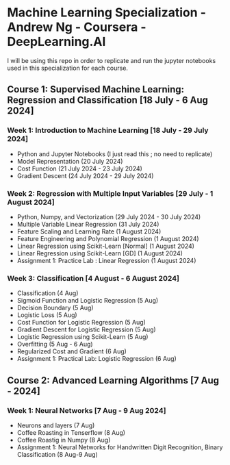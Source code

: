 # Machine Learning Specialization - Andrew Ng - Coursera - DeepLearning.AI

I will be using this repo in order to replicate and run the jupyter notebooks used in this specialization for each course.

## Course 1: Supervised Machine Learning: Regression and Classification [18 July - 6 Aug 2024]
### Week 1: Introduction to Machine Learning [18 July - 29 July 2024]
- Python and Jupyter Notebooks (I just read this ; no need to replicate)
- Model Representation (20 July 2024)
- Cost Function (21 July 2024 - 23 July 2024)
- Gradient Descent (24 July 2024 - 29 July 2024)

### Week 2: Regression with Multiple Input Variables [29 July - 1 August 2024]
- Python, Numpy, and Vectorization (29 July 2024 - 30 July 2024)
- Multiple Variable Linear Regression (31 July 2024)
- Feature Scaling and Learning Rate (1 August 2024)
- Feature Engineering and Polynomial Regression (1 August 2024)
- Linear Regression using Scikit-Learn [Normal] (1 August 2024)
- Linear Regression using Scikit-Learn [GD] (1 August 2024)
- Assignment 1: Practice Lab : Linear Regression (1 August 2024)

### Week 3: Classification [4 August - 6 August 2024]
- Classification (4 Aug)
- Sigmoid Function and Logistic Regression (5 Aug)
- Decision Boundary (5 Aug)
- Logistic Loss (5 Aug)
- Cost Function for Logistic Regression (5 Aug)
- Gradient Descent for Logistic Regression (5 Aug)
- Logistic Regression using Scikit-Learn (5 Aug)
- Overfitting (5 Aug - 6 Aug)
- Regularized Cost and Gradient (6 Aug)
- Assignment 1: Practical Lab: Logistic Regression (6 Aug)

## Course 2: Advanced Learning Algorithms [7 Aug - 2024]
### Week 1: Neural Networks [7 Aug - 9 Aug 2024]
- Neurons and layers (7 Aug)
- Coffee Roasting in Tenserflow (8 Aug)
- Coffee Roastig in Numpy (8 Aug)
- Assignment 1: Neural Networks for Handwritten Digit Recognition, Binary Classification (8 Aug-9 Aug)